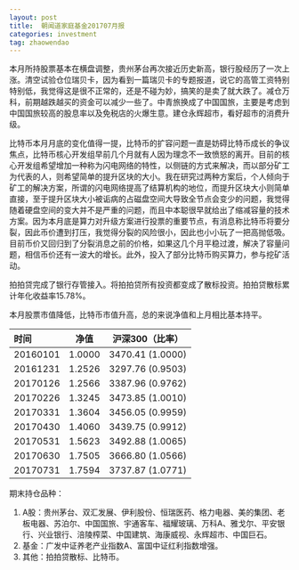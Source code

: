 ```yaml
---
layout: post
title:  朝闻道家庭基金201707月报
categories: investment
tag: zhaowendao
---
```

本月所持股票基本在横盘调整，贵州茅台再次接近历史新高，银行股经历了一次上涨。清空试验仓位瑞贝卡，因为看到一篇瑞贝卡的专题报道，说它的高管工资特别特别低，我觉得这是很不正常的，还是不碰为妙，搞笑的是卖了就大跌了。减仓万科，前期越跌越买的资金可以减少一些了。中青旅换成了中国国旅，主要是考虑到中国国旅较高的股息率以及免税店的火爆生意。建仓永辉超市，看好超市的消费升级。

比特币本月月底的变化值得一提，比特币的扩容问题一直是妨碍比特币成长的争议焦点，比特币核心开发组早前几个月就有人因为理念不一致愤怒的离开。目前的核心开发组希望增加一种称为闪电网络的特性，以侧链的方式来解决，而以部分矿工为代表的人，则希望简单的提升区块的大小。我在研究过两种方案后，个人倾向于矿工的解决方案，所谓的闪电网络提高了结算机构的地位，而提升区块大小则简单直接，至于提升区块大小被诟病的占磁盘空间大导致全节点会变少的问题，我觉得随着硬盘空间的变大并不是严重的问题，而且中本聪很早就给出了缩减容量的技术方案。因为本月底是算力对升级方案进行投票的重要节点，有消息称比特币将要分裂，因此币价遭到打压，我觉得分裂的风险很小，因此也小小玩了一把高抛低吸。目前币价又回归到了分裂消息之前的价格，如果这几个月平稳过渡，解决了容量问题，相信币价还有一波大的增长。此外，投入了部分比特币购买算力，参与挖矿活动。

拍拍贷完成了银行存管接入。将拍拍贷所有投资都变成了散标投资。拍拍贷散标累计年化收益率15.78%。

本月股票市值降低，比特币市值升高，总的来说净值和上月相比基本持平。

| 时间       | 净值     | 沪深300（比率）        |
| :------- | ------ | ---------------- |
| 20160101 | 1.0000 | 3470.41 (1.0000) |
| 20161231 | 1.2526 | 3297.76 (0.9503) |
| 20170126 | 1.2566 | 3387.96 (0.9762) |
| 20170226 | 1.3245 | 3473.85 (1.0010) |
| 20170331 | 1.3604 | 3456.05 (0.9959) |
| 20170430 | 1.4060 | 3439.75 (0.9912) |
| 20170531 | 1.5623 | 3492.88 (1.0065) |
| 20170630 | 1.7505 | 3666.80 (1.0566) |
| 20170731 | 1.7594 | 3737.87 (1.0771) |

期末持仓品种：

1. A股：贵州茅台、双汇发展、伊利股份、恒瑞医药、格力电器、美的集团、老板电器、苏泊尔、中国国旅、宇通客车、福耀玻璃、万科A、雅戈尔、平安银行、兴业银行、涪陵榨菜、中国建筑、海康威视、永辉超市、中国巨石。
2. 基金：广发中证养老产业指数A、富国中证红利指数增强。
3. 其他：拍拍贷散标、比特币。


